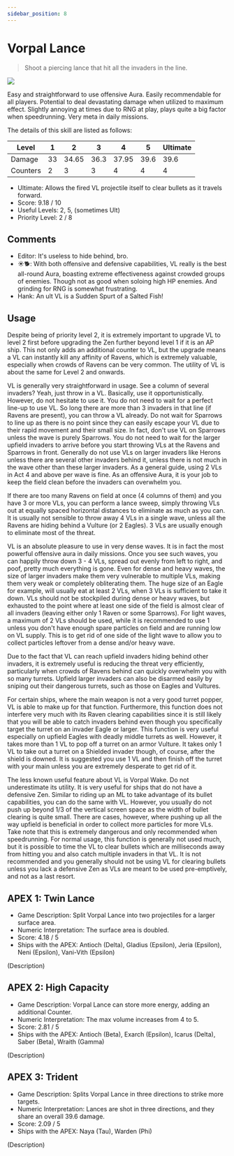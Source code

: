 ```yaml
---
sidebar_position: 8
---
```


# Vorpal Lance

> Shoot a piercing lance that hit all the invaders in the line.

<img src="/terms/vl.png" style={{zoom:1.25}}/>

Easy and straightforward to use offensive Aura. Easily recommendable for all players. Potential to deal devastating damage when utilized to maximum effect. Slightly annoying at times due to RNG at play, plays quite a big factor when speedrunning. Very meta in daily missions.

The details of this skill are listed as follows:

| Level    | 1    | 2     | 3    | 4     | 5    | Ultimate |
| -------- | ---- | ----- | ---- | ----- | ---- | -------- |
| Damage   | 33   | 34.65 | 36.3 | 37.95 | 39.6 | 39.6     |
| Counters | 2    | 3     | 3    | 4     | 4    | 4        |

- Ultimate: Allows the fired VL projectile itself to clear bullets as it travels forward.
- Score: 9.18 / 10
- Useful Levels: 2, 5, (sometimes Ult)
- Priority Level: 2 / 8

## Comments

- Editor: It's useless to hide behind, bro.
- ☀🐕: With both offensive and defensive capabilities, VL really is the best all-round Aura, boasting extreme effectiveness against crowded groups of enemies. Though not as good when soloing high HP enemies. And grinding for RNG is somewhat frustrating.
- Hank: An ult VL is a Sudden Spurt of a Salted Fish!

## Usage

Despite being of priority level 2, it is extremely important to upgrade VL to level 2 first before upgrading the Zen further beyond level 1 if it is an AP ship. This not only adds an additional counter to VL, but the upgrade means a VL can instantly kill any affinity of Ravens, which is extremely valuable, especially when crowds of Ravens can be very common. The utility of VL is about the same for Level 2 and onwards.

VL is generally very straightforward in usage. See a column of several invaders? Yeah, just throw in a VL. Basically, use it opportunistically. However, do not hesitate to use it. You do not need to wait for a perfect line-up to use VL. So long there are more than 3 invaders in that line (if Ravens are present), you can throw a VL already. Do not wait for Sparrows to line up as there is no point since they can easily escape your VL due to their rapid movement and their small size. In fact, don't use VL on Sparrows unless the wave is purely Sparrows. You do not need to wait for the larger upfield invaders to arrive before you start throwing VLs at the Ravens and Sparrows in front. Generally do not use VLs on larger invaders like Herons unless there are several other invaders behind it, unless there is not much in the wave other than these larger invaders. As a general guide, using 2 VLs in Act 4 and above per wave is fine. As an offensive Aura, it is your job to keep the field clean before the invaders can overwhelm you.

If there are too many Ravens on field at once (4 columns of them) and you have 3 or more VLs, you can perform a lance sweep, simply throwing VLs out at equally spaced horizontal distances to eliminate as much as you can. It is usually not sensible to throw away 4 VLs in a single wave, unless all the Ravens are hiding behind a Vulture (or 2 Eagles). 3 VLs are usually enough to eliminate most of the threat.

VL is an absolute pleasure to use in very dense waves. It is in fact the most powerful offensive aura in daily missions. Once you see such waves, you can happily throw down 3 - 4 VLs, spread out evenly from left to right, and poof, pretty much everything is gone. Even for dense and heavy waves, the size of larger invaders make them very vulnerable to multiple VLs, making them very weak or completely obliterating them. The huge size of an Eagle for example, will usually eat at least 2 VLs, when 3 VLs is sufficient to take it down. VLs should not be stockpiled during dense or heavy waves, but exhausted to the point where at least one side of the field is almost clear of all invaders (leaving either only 1 Raven or some Sparrows). For light waves, a maximum of 2 VLs should be used, while it is recommended to use 1 unless you don't have enough spare particles on field and are running low on VL supply. This is to get rid of one side of the light wave to allow you to collect particles leftover from a dense and/or heavy wave.

Due to the fact that VL can reach upfield invaders hiding behind other invaders, it is extremely useful is reducing the threat very efficiently, particularly when crowds of Ravens behind can quickly overwhelm you with so many turrets. Upfield larger invaders can also be disarmed easily by sniping out their dangerous turrets, such as those on Eagles and Vultures.

For certain ships, where the main weapon is not a very good turret popper, VL is able to make up for that function. Furthermore, this function does not interfere very much with its Raven clearing capabilities since it is still likely that you will be able to catch invaders behind even though you specifically target the turret on an invader Eagle or larger. This function is very useful especially on upfield Eagles with deadly middle turrets as well. However, it takes more than 1 VL to pop off a turret on an armor Vulture. It takes only 1 VL to take out a turret on a Shielded invader though, of course, after the shield is downed. It is suggested you use 1 VL and then finish off the turret with your main unless you are extremely desperate to get rid of it.

The less known useful feature about VL is Vorpal Wake. Do not underestimate its utility. It is very useful for ships that do not have a defensive Zen. Similar to riding up an ML to take advantage of its bullet capabilities, you can do the same with VL. However, you usually do not push up beyond 1/3 of the vertical screen space as the width of bullet clearing is quite small. There are cases, however, where pushing up all the way upfield is beneficial in order to collect more particles for more VLs. Take note that this is extremely dangerous and only recommended when speedrunning. For normal usage, this function is generally not used much, but it is possible to time the VL to clear bullets which are milliseconds away from hitting you and also catch multiple invaders in that VL. It is not recommended and you generally should not be using VL for clearing bullets unless you lack a defensive Zen as VLs are meant to be used pre-emptively, and not as a last resort.

## APEX 1: Twin Lance

- Game Description: Split Vorpal Lance into two projectiles for a larger surface area.
- Numeric Interpretation: The surface area is doubled.
- Score: 4.18 / 5
- Ships with the APEX: Antioch (Delta), Gladius (Epsilon), Jeria (Epsilon), Neni (Epsilon), Vani-Vith (Epsilon)

(Description)

## APEX 2: High Capacity

- Game Description: Vorpal Lance can store more energy, adding an additional Counter.
- Numeric Interpretation: The max volume increases from 4 to 5.
- Score: 2.81 / 5
- Ships with the APEX: Antioch (Beta), Exarch (Epsilon), Icarus (Delta), Saber (Beta), Wraith (Gamma)

(Description)

## APEX 3: Trident

- Game Description: Splits Vorpal Lance in three directions to strike more targets.
- Numeric Interpretation: Lances are shot in three directions, and they share an overall 39.6 damage.
- Score: 2.09 / 5
- Ships with the APEX: Naya (Tau), Warden (Phi)

(Description)

